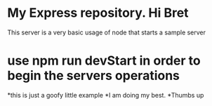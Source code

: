 # My Express repository. Hi Bret

This server is a very basic usage of node that starts a sample server

# use npm run devStart in order to begin the servers operations

*this is just a goofy little example
*I am doing my best.
*Thumbs up